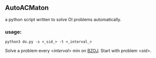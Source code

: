 ## AutoACMaton
a python script written to solve OI problems automatically.

### usage:
`python3 do.py -s <_sid_> -t <_interval_>`

Solve a problem every <_interval_> min on [BZOJ](http://www.lydsy.com/JudgeOnline/problemset.php).
Start with problem <_sid_>.
